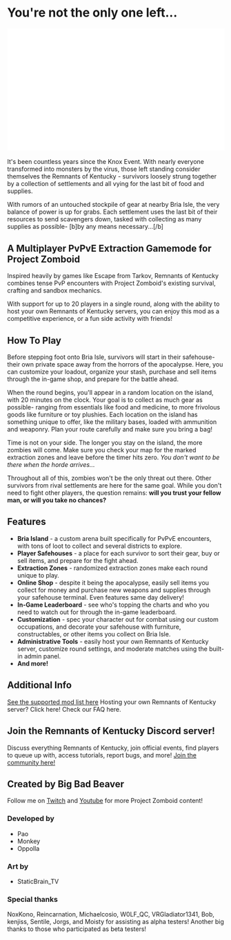 
# You're not the only one left...

![ROK Logo](/dev/photoshop_files/ROK_logo_v1_white.png)

It's been countless years since the Knox Event. With nearly everyone transformed into monsters by the virus, those left standing consider themselves the Remnants of Kentucky - survivors loosely strung together by a collection of settlements and all vying for the last bit of food and supplies.

With rumors of an untouched stockpile of gear at nearby Bria Isle, the very balance of power is up for grabs. Each settlement uses the last bit of their resources to send scavengers down, tasked with collecting as many supplies as possible- [b]by any means necessary...[/b]

## A Multiplayer PvPvE Extraction Gamemode for Project Zomboid

Inspired heavily by games like Escape from Tarkov, Remnants of Kentucky combines tense PvP encounters with Project Zomboid's existing survival, crafting and sandbox mechanics.

With support for up to 20 players in a single round, along with the ability to host your own Remnants of Kentucky servers, you can enjoy this mod as a competitive experience, or a fun side activity with friends!

## How To Play

Before stepping foot onto Bria Isle, survivors will start in their safehouse- their own private space away from the horrors of the apocalypse. Here, you can customize your loadout, organize your stash, purchase and sell items through the in-game shop, and prepare for the battle ahead.

When the round begins, you'll appear in a random location on the island, with 20 minutes on the clock. Your goal is to collect as much gear as possible- ranging from essentials like food and medicine, to more frivolous goods like furniture or toy plushies. Each location on the island has something unique to offer, like the military bases, loaded with ammunition and weaponry. Plan your route carefully and make sure you bring a bag!

Time is not on your side. The longer you stay on the island, the more zombies will come. Make sure you check your map for the marked extraction zones and leave before the timer hits zero. *You don't want to be there when the horde arrives...*

Throughout all of this, zombies won't be the only threat out there. Other survivors from rival settlements are here for the same goal. While you don't need to fight other players, the question remains: **will you trust your fellow man, or will you take no chances?**

## Features

- **Bria Island** - a custom arena built specifically for PvPvE encounters, with tons of loot to collect and several districts to explore.
- **Player Safehouses** - a place for each survivor to sort their gear, buy or sell items, and prepare for the fight ahead.
- **Extraction Zones** - randomized extraction zones make each round unique to play.
- **Online Shop** - despite it being the apocalypse, easily sell items you collect for money and purchase new weapons and supplies through your safehouse terminal. Even features same day delivery!
- **In-Game Leaderboard** - see who's topping the charts and who you need to watch out for through the in-game leaderboard.
- **Customization** - spec your character out for combat using our custom occupations, and decorate your safehouse with furniture, constructables, or other items you collect on Bria Isle.
- **Administrative Tools** - easily host your own Remnants of Kentucky server, customize round settings, and moderate matches using the built-in admin panel.
- **And more!**

## Additional Info

[See the supported mod list here](https://steamcommunity.com/sharedfiles/filedetails/?id=3167094901)
Hosting your own Remnants of Kentucky server? Click here!
Check our FAQ here.

## Join the Remnants of Kentucky Discord server!

Discuss everything Remnants of Kentucky, join official events, find players to queue up with, access tutorials, report bugs, and more! [Join the community here!](https://discord.gg/Xc9KVkhCdd)

## Created by Big Bad Beaver

Follow me on [Twitch](twitch.tv/bigbadbeaver) and [Youtube](youtube.com/@biggestbaddestbeaver) for more Project Zomboid content!

### Developed by

- Pao
- Monkey
- Oppolla

### Art by

- StaticBrain_TV

### Special thanks

NoxKono, Reincarnation, Michaelcosio, W0LF_QC, VRGladiator1341, Bob, kenjiss, Sentile, Jorgs, and Moisty for assisting as alpha testers!
Another big thanks to those who participated as beta testers!
